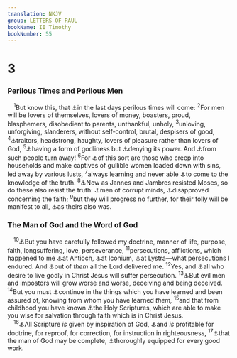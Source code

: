 ```yaml
---
translation: NKJV
group: LETTERS OF PAUL
bookName: II Timothy 
bookNumber: 55
---
```


<div class="title"><h1>3</h1><h3>Perilous Times and Perilous Men</h3></div>
<span class="verse 2ti_3_1"> <sup>1</sup>But know this, that <a data-toggle="tooltip" data-placement="bottom" title="1 Tim. 4:1; 2 Pet. 3:3; 1 John 2:18; Jude 17, 18">⚓</a>in the last days perilous times will come: </span>
<span class="verse 2ti_3_2"><sup>2</sup>For men will be lovers of themselves, lovers of money, boasters, proud, blasphemers, disobedient to parents, unthankful, unholy, </span>
<span class="verse 2ti_3_3"><sup>3</sup>unloving, unforgiving, slanderers, without self-control, brutal, despisers of good, </span>
<span class="verse 2ti_3_4"><sup>4</sup><a data-toggle="tooltip" data-placement="bottom" title="2 Pet. 2:10">⚓</a>traitors, headstrong, haughty, lovers of pleasure rather than lovers of God, </span>
<span class="verse 2ti_3_5"><sup>5</sup><a data-toggle="tooltip" data-placement="bottom" title="Titus 1:16">⚓</a>having a form of godliness but <a data-toggle="tooltip" data-placement="bottom" title="1 Tim. 5:8">⚓</a>denying its power. And <a data-toggle="tooltip" data-placement="bottom" title="Matt. 23:3; 2 Thess. 3:6; 1 Tim. 6:5">⚓</a>from such people turn away! </span>
<span class="verse 2ti_3_6"><sup>6</sup>For <a data-toggle="tooltip" data-placement="bottom" title="Matt. 23:14; Titus 1:11">⚓</a>of this sort are those who creep into households and make captives of gullible women loaded down with sins, led away by various lusts, </span>
<span class="verse 2ti_3_7"><sup>7</sup>always learning and never able <a data-toggle="tooltip" data-placement="bottom" title="1 Tim. 2:4">⚓</a>to come to the knowledge of the truth. </span>
<span class="verse 2ti_3_8"><sup>8</sup><a data-toggle="tooltip" data-placement="bottom" title="Ex. 7:11, 12, 22; 8:7; 9:11">⚓</a>Now as Jannes and Jambres resisted Moses, so do these also resist the truth: <a data-toggle="tooltip" data-placement="bottom" title="1 Tim. 6:5">⚓</a>men of corrupt minds, <a data-toggle="tooltip" data-placement="bottom" title="Rom. 1:28">⚓</a>disapproved concerning the faith; </span>
<span class="verse 2ti_3_9"><sup>9</sup>but they will progress no further, for their folly will be manifest to all, <a data-toggle="tooltip" data-placement="bottom" title="Ex. 7:11, 12; 8:18; 9:11">⚓</a>as theirs also was.<br/></span>
<div class="title"><h3>The Man of God and the Word of God</h3></div>
<span class="verse 2ti_3_10"> <sup>10</sup><a data-toggle="tooltip" data-placement="bottom" title="Phil. 2:20, 22; 1 Tim. 4:6">⚓</a>But you have carefully followed my doctrine, manner of life, purpose, faith, longsuffering, love, perseverance, </span>
<span class="verse 2ti_3_11"><sup>11</sup>persecutions, afflictions, which happened to me <a data-toggle="tooltip" data-placement="bottom" title="Acts 13:44–52">⚓</a>at Antioch, <a data-toggle="tooltip" data-placement="bottom" title="Acts 14:1–6, 19">⚓</a>at Iconium, <a data-toggle="tooltip" data-placement="bottom" title="Acts 14:8–20">⚓</a>at Lystra—what persecutions I endured. And <a data-toggle="tooltip" data-placement="bottom" title="Ps. 34:19">⚓</a>out of <i>them</i> all the Lord delivered me. </span>
<span class="verse 2ti_3_12"><sup>12</sup>Yes, and <a data-toggle="tooltip" data-placement="bottom" title="(Ps. 34:19)">⚓</a>all who desire to live godly in Christ Jesus will suffer persecution. </span>
<span class="verse 2ti_3_13"><sup>13</sup><a data-toggle="tooltip" data-placement="bottom" title="2 Thess. 2:11">⚓</a>But evil men and impostors will grow worse and worse, deceiving and being deceived. </span>
<span class="verse 2ti_3_14"><sup>14</sup>But you must <a data-toggle="tooltip" data-placement="bottom" title="2 Tim. 1:13; Titus 1:9">⚓</a>continue in the things which you have learned and been assured of, knowing from whom you have learned <i>them,</i></span>
<span class="verse 2ti_3_15"><sup>15</sup>and that from childhood you have known <a data-toggle="tooltip" data-placement="bottom" title="Ps. 119:97–104; John 5:39">⚓</a>the Holy Scriptures, which are able to make you wise for salvation through faith which is in Christ Jesus.<br/></span>
<span class="verse 2ti_3_16"> <sup>16</sup><a data-toggle="tooltip" data-placement="bottom" title="(2 Pet. 1:20)">⚓</a>All Scripture <i>is</i> given by inspiration of God, <a data-toggle="tooltip" data-placement="bottom" title="Rom. 4:23; 15:4">⚓</a>and <i>is</i> profitable for doctrine, for reproof, for correction, for instruction in righteousness, </span>
<span class="verse 2ti_3_17"><sup>17</sup><a data-toggle="tooltip" data-placement="bottom" title="1 Tim. 6:11">⚓</a>that the man of God may be complete, <a data-toggle="tooltip" data-placement="bottom" title="2 Tim. 2:21; Heb. 13:21">⚓</a>thoroughly equipped for every good work.<br/></span>
